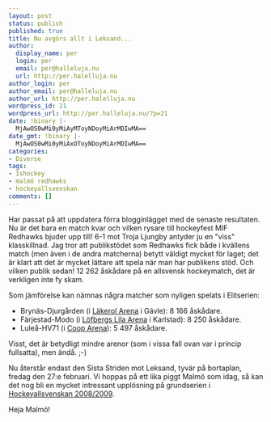 ```yaml
---
layout: post
status: publish
published: true
title: Nu avgörs allt i Leksand...
author:
  display_name: per
  login: per
  email: per@halleluja.nu
  url: http://per.halelluja.nu
author_login: per
author_email: per@halleluja.nu
author_url: http://per.halelluja.nu
wordpress_id: 21
wordpress_url: http://per.halleluja.nu/?p=21
date: !binary |-
  MjAwOS0wMi0yMiAyMToyNDoyMiArMDIwMA==
date_gmt: !binary |-
  MjAwOS0wMi0yMiAxOToyNDoyMiArMDIwMA==
categories:
- Diverse
tags:
- Ishockey
- malmö redhawks
- hockeyallsvenskan
comments: []
---
```

<p>Har passat på att uppdatera förra blogginlägget med de senaste resultaten. Nu är det bara en match kvar och vilken rysare till hockeyfest MIF Redhawks bjuder upp till! 6-1 mot Troja Ljungby antyder ju en "viss" klasskillnad. Jag tror att publikstödet som Redhawks fick både i kvällens match (men även i de andra matcherna) betytt väldigt mycket för laget; det är klart att det är mycket lättare att spela när man har publikens stöd. Och vilken publik sedan! 12 262 åskådare på en allsvensk hockeymatch, det är verkligen inte fy skam.</p>
<p>Som jämförelse kan nämnas några matcher som nyligen spelats i Elitserien:</p>
<ul>
<li>Brynäs-Djurgården (i <a href="http://sv.wikipedia.org/wiki/L%C3%A4kerol_Arena">Läkerol Arena</a> i Gävle): 8 166 åskådare.</li>
<li>Färjestad-Modo (i <a href="http://sv.wikipedia.org/wiki/L%C3%B6fbergs_Lila_Arena">Löfbergs Lila Arena</a> i Karlstad): 8 250 åskådare.</li>
<li>Luleå-HV71 (i <a href="http://sv.wikipedia.org/wiki/Coop_Arena">Coop Arena</a>): 5 497 åskådare.</li>
</ul>
<p>Visst, det är betydligt mindre arenor (som i vissa fall ovan var i princip fullsatta), men ändå. ;-)</p>
<p>Nu återstår endast den Sista Striden mot Leksand, tyvär på bortaplan, fredag den 27:e februari. Vi hoppas på ett lika piggt Malmö som idag, så kan det nog bli en mycket intressant upplösning på grundserien i <a href="http://sv.wikipedia.org/wiki/Allsvenskan_i_ishockey_2008/2009">Hockeyallsvenskan 2008/2009</a>.</p>
<p>Heja Malmö!</p>
